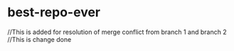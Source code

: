# best-repo-ever
//This is added for resolution of merge conflict from branch 1 and branch 2
//This is change done 